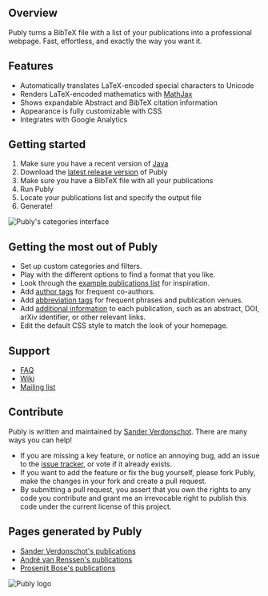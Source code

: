 ## Overview

Publy turns a BibTeX file with a list of your publications into a professional webpage. Fast, effortless, and exactly the way you want it.

## Features

 * Automatically translates LaTeX-encoded special characters to Unicode
 * Renders LaTeX-encoded mathematics with [MathJax](http://www.mathjax.org/)
 * Shows expandable Abstract and BibTeX citation information
 * Appearance is fully customizable with CSS
 * Integrates with Google Analytics
 
## Getting started

 1. Make sure you have a recent version of [Java](http://www.java.com)
 2. Download the [latest release version](https://github.com/Mangara/publy/releases/latest) of Publy
 3. Make sure you have a BibTeX file with all your publications
 4. Run Publy
 5. Locate your publications list and specify the output file
 6. Generate!

![Publy's categories interface](http://i.imgur.com/1iZ6c2s.png)

## Getting the most out of Publy

* Set up custom categories and filters.
* Play with the different options to find a format that you like.
* Look through the [example publications list](publications.bib) for inspiration.
* Add [author tags](https://github.com/Mangara/publy/wiki/Publy-Publication-List-Format#author-tags) for frequent co-authors.
* Add [abbreviation tags](https://github.com/Mangara/publy/wiki/Publy-Publication-List-Format#abbreviation-tags) for frequent phrases and publication venues.
* Add [additional information](https://github.com/Mangara/publy/wiki/Publy-Publication-List-Format#new-fields) to each publication, such as an abstract, DOI, arXiv identifier, or other relevant links.
* Edit the default CSS style to match the look of your homepage.

## Support

* [FAQ](https://github.com/Mangara/publy/wiki/FAQ)
* [Wiki](https://github.com/Mangara/publy/wiki)
* [Mailing list](mailto:publy-list@googlegroups.com)

## Contribute

Publy is written and maintained by [Sander Verdonschot](http://cglab.ca/~sander/). There are many ways you can help!

* If you are missing a key feature, or notice an annoying bug, add an issue to the [issue tracker](https://github.com/Mangara/publy/issues), or vote if it already exists.
* If you want to add the feature or fix the bug yourself, please fork Publy, make the changes in your fork and create a pull request.
* By submitting a pull request, you assert that you own the rights to any code you contribute and grant me an irrevocable right to publish this code under the current license of this project.

## Pages generated by Publy

 * [Sander Verdonschot's publications](http://cg.scs.carleton.ca/~sander/publications.html)
 * [André van Renssen's publications](http://www.andrevanrenssen.droppages.com/publications)
 * [Prosenjit Bose's publications](http://www.jitbose.ca/Publy/Bose-Prosenjit.html)

![Publy logo](http://i.imgur.com/cVDKFVR.png)
